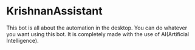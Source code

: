 # KrishnanAssistant
This bot is all about the automation in the desktop. You can do whatever  you want using this bot. It is completely made with the use of AI(Artificial Intelligence).
